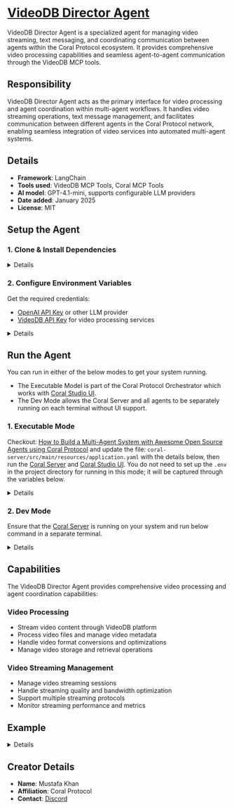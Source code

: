 # [VideoDB Director Agent](https://github.com/Coral-Protocol/Coral-VideoDbDirector-Agent)

VideoDB Director Agent is a specialized agent for managing video streaming, text messaging, and coordinating communication between agents within the Coral Protocol ecosystem. It provides comprehensive video processing capabilities and seamless agent-to-agent communication through the VideoDB MCP tools.

## Responsibility
VideoDB Director Agent acts as the primary interface for video processing and agent coordination within multi-agent workflows. It handles video streaming operations, text message management, and facilitates communication between different agents in the Coral Protocol network, enabling seamless integration of video services into automated multi-agent systems.

## Details
- **Framework**: LangChain
- **Tools used**: VideoDB MCP Tools, Coral MCP Tools
- **AI model**: GPT-4.1-mini, supports configurable LLM providers
- **Date added**: January 2025
- **License**: MIT

## Setup the Agent

### 1. Clone & Install Dependencies

<details>  

```bash
# In a new terminal clone the repository:
git clone https://github.com/Coral-Protocol/Coral-VideoDbDirector-Agent.git

# Navigate to the project directory:
cd Coral-VideoDbDirector-Agent

# Install `uv`:
pip install uv

# Install dependencies from `pyproject.toml` using `uv`:
uv sync
```

</details>

### 2. Configure Environment Variables

Get the required credentials:
- [OpenAI API Key](https://platform.openai.com/api-keys) or other LLM provider
- [VideoDB API Key](https://videodb.io/) for video processing services

<details>

```bash
# Create .env file in project root
cp -r env.example .env
```

Required environment variables:
- `OPENAI_API_KEY`: Your LLM provider API key
- `coral_base_url`: Coral server SSE endpoint URL
- `VIDEODB_API_KEY`: VideoDB platform API key for video processing

Optional environment variables:
- `MODEL_NAME`: LLM model name (default: "gpt-4o")
- `MODEL_PROVIDER`: LLM provider (default: "openai")

</details>

## Run the Agent

You can run in either of the below modes to get your system running.  

- The Executable Model is part of the Coral Protocol Orchestrator which works with [Coral Studio UI](https://github.com/Coral-Protocol/coral-studio).  
- The Dev Mode allows the Coral Server and all agents to be separately running on each terminal without UI support.  

### 1. Executable Mode

Checkout: [How to Build a Multi-Agent System with Awesome Open Source Agents using Coral Protocol](https://github.com/Coral-Protocol/existing-agent-sessions-tutorial-private-temp) and update the file: `coral-server/src/main/resources/application.yaml` with the details below, then run the [Coral Server](https://github.com/Coral-Protocol/coral-server) and [Coral Studio UI](https://github.com/Coral-Protocol/coral-studio). You do not need to set up the `.env` in the project directory for running in this mode; it will be captured through the variables below.

<details>

For Linux or MAC:

```bash
# PROJECT_DIR="/PATH/TO/YOUR/PROJECT"

applications:
  - id: "app"
    name: "VideoDB Director Application"
    description: "Video processing and agent coordination agent for streaming and messaging operations"
    privacyKeys:
      - "default-key"
      - "public"
      - "priv"

registry:
  videodb-director-agent:
    options:
      - name: "OPENAI_API_KEY"
        type: "string"
        description: "API key for the LLM service"
      - name: "VIDEODB_API_KEY"
        type: "string"
        description: "VideoDB platform API key"
    runtime:
      type: "executable"
      command: ["bash", "-c", "${PROJECT_DIR}/run_agent.sh main.py"]
      environment:
        - name: "OPENAI_API_KEY"
          from: "OPENAI_API_KEY"
        - name: "VIDEODB_API_KEY"
          from: "VIDEODB_API_KEY"
        - name: "MODEL_NAME"
          value: "gpt-4.1-mini"
        - name: "MODEL_PROVIDER"
          value: "openai"
        - name: "MODEL_TOKEN"
          value: "4000"
        - name: "MODEL_TEMPERATURE"
          value: "0.3"

```

For Windows, create a powershell command (run_agent.ps1) and run:

```bash
command: ["powershell","-ExecutionPolicy", "Bypass", "-File", "${PROJECT_DIR}/run_agent.ps1","main.py"]
```

</details>

### 2. Dev Mode

Ensure that the [Coral Server](https://github.com/Coral-Protocol/coral-server) is running on your system and run below command in a separate terminal.

<details>

```bash
# Run the agent using `uv`:
uv run main.py
```
</details>

## Capabilities

The VideoDB Director Agent provides comprehensive video processing and agent coordination capabilities:

### Video Processing
- Stream video content through VideoDB platform
- Process video files and manage video metadata
- Handle video format conversions and optimizations
- Manage video storage and retrieval operations

### Video Streaming Management
- Manage video streaming sessions
- Handle streaming quality and bandwidth optimization
- Support multiple streaming protocols
- Monitor streaming performance and metrics


## Example

<details>

```bash
# Input from orchestrating agent:
"Watch the <Youtube URL> video and give a summary about it in bullet points"

# VideoDB Director Agent Response:
✅ Successfully initiated video streaming for 'presentation.mp4'
📋 Streaming Details:
   - URL: https://stream.videodb.io/presentation-12345
   - Status: Active
   - Quality: HD (1080p)
   
📤 Message sent to user agent with streaming information.
Streaming session is ready for viewing.

```
</details>

## Creator Details
- **Name**: Mustafa Khan
- **Affiliation**: Coral Protocol
- **Contact**: [Discord](https://discord.com/invite/Xjm892dtt3)
